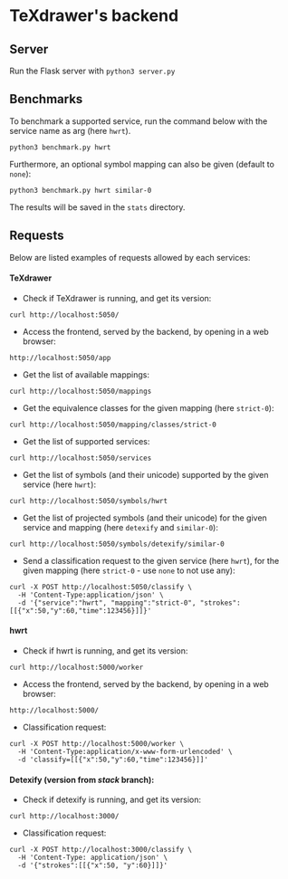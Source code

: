 # TeXdrawer's backend


## Server

Run the Flask server with ``` python3 server.py ```


## Benchmarks

To benchmark a supported service, run the command below with the service name as arg (here ``` hwrt ```).

``` python3 benchmark.py hwrt ```

Furthermore, an optional symbol mapping can also be given (default to ``` none ```):

``` python3 benchmark.py hwrt similar-0 ```

The results will be saved in the ``` stats ``` directory.


## Requests

Below are listed examples of requests allowed by each services:


#### TeXdrawer

- Check if TeXdrawer is running, and get its version:

```
curl http://localhost:5050/
```

- Access the frontend, served by the backend, by opening in a web browser:

```
http://localhost:5050/app
```

- Get the list of available mappings:

```
curl http://localhost:5050/mappings
```

- Get the equivalence classes for the given mapping (here ``` strict-0 ```):

```
curl http://localhost:5050/mapping/classes/strict-0
```

- Get the list of supported services:

```
curl http://localhost:5050/services
```

- Get the list of symbols (and their unicode) supported by the given service (here ``` hwrt ```):

```
curl http://localhost:5050/symbols/hwrt
```

- Get the list of projected symbols (and their unicode) for the given service and mapping (here ``` detexify ``` and ``` similar-0 ```):

```
curl http://localhost:5050/symbols/detexify/similar-0
```

- Send a classification request to the given service (here ``` hwrt ```), for the given mapping (here ``` strict-0 ``` - use ``` none ``` to not use any):

```
curl -X POST http://localhost:5050/classify \
  -H 'Content-Type:application/json' \
  -d '{"service":"hwrt", "mapping":"strict-0", "strokes":[[{"x":50,"y":60,"time":123456}]]}'
```


#### hwrt

- Check if hwrt is running, and get its version:

```
curl http://localhost:5000/worker
```

- Access the frontend, served by the backend, by opening in a web browser:

```
http://localhost:5000/
```

- Classification request:

```
curl -X POST http://localhost:5000/worker \
  -H 'Content-Type:application/x-www-form-urlencoded' \
  -d 'classify=[[{"x":50,"y":60,"time":123456}]]'
```


#### Detexify (version from *stack* branch):

- Check if detexify is running, and get its version:

```
curl http://localhost:3000/
```

- Classification request:

```
curl -X POST http://localhost:3000/classify \
  -H 'Content-Type: application/json' \
  -d '{"strokes":[[{"x":50, "y":60}]]}'
```
